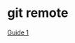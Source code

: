 # git remote
[Guide 1](https://simplestcodings.blogspot.com/2010/08/secure-server-client-using-openssl-in-c.html)